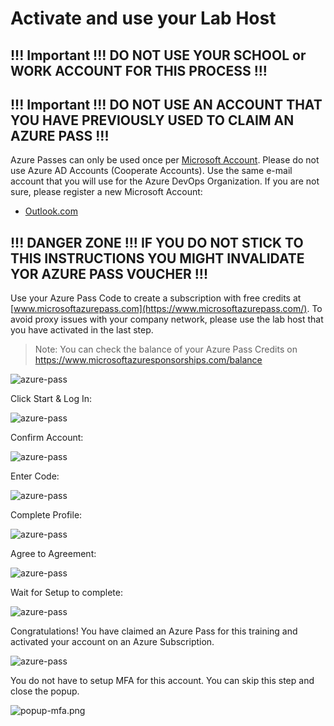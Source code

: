 # Activate and use your Lab Host

## !!! Important !!! DO  NOT USE YOUR SCHOOL or WORK ACCOUNT FOR THIS PROCESS !!!
## !!! Important !!! DO  NOT USE AN ACCOUNT THAT YOU HAVE PREVIOUSLY USED TO CLAIM AN AZURE PASS !!!

Azure Passes can only be used once per [Microsoft Account](https://account.microsoft.com/Account). Please do not use Azure AD Accounts (Cooperate Accounts). Use the same e-mail account that you will use for the Azure DevOps Organization. If you are not sure, please register a new Microsoft Account:

- [Outlook.com](http://www.outlook.com/)      

## !!! DANGER ZONE !!! IF YOU DO NOT STICK TO THIS INSTRUCTIONS YOU MIGHT INVALIDATE YOR AZURE PASS VOUCHER !!!

Use your Azure Pass Code to create a subscription with free credits at [www.microsoftazurepass.com](https://www.microsoftazurepass.com/). To avoid proxy issues with your company network, please use the lab host that you have activated in the last step. 

>Note: You can check the balance of your Azure Pass Credits on https://www.microsoftazuresponsorships.com/balance

![azure-pass](_images/azure-pass.jpg)

Click Start & Log In:

![azure-pass](_images/log-in.jpg)

Confirm Account:

![azure-pass](_images/account-confirm.jpg)

Enter Code:

![azure-pass](_images/promo-code.jpg)

Complete Profile:

![azure-pass](_images/complete-profile.jpg)

Agree to Agreement:

![azure-pass](_images/agreement.jpg)

Wait for Setup to complete:

![azure-pass](_images/acct-setup.jpg)

Congratulations! You have claimed an Azure Pass for this training and activated your account on an Azure Subscription.

![azure-pass](_images/azure-welcome.jpg)

You do not have to setup MFA for this account. You can skip this step and close the popup.

![popup-mfa.png](_images/popup-mfa.png)